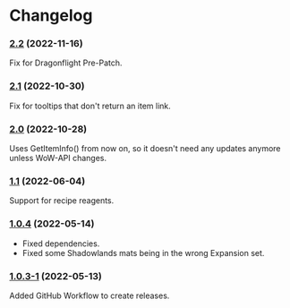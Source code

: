 # Changelog

### [2.2] (2022-11-16)

Fix for Dragonflight Pre-Patch.

### [2.1] (2022-10-30)

Fix for tooltips that don't return an item link.

### [2.0] (2022-10-28)

Uses GetItemInfo() from now on, so it doesn't need any updates anymore unless WoW-API changes.

### [1.1] (2022-06-04)

Support for recipe reagents.

### [1.0.4] (2022-05-14)

- Fixed dependencies.
- Fixed some Shadowlands mats being in the wrong Expansion set.

### [1.0.3-1] (2022-05-13)

Added GitHub Workflow to create releases.

[Unreleased]: https://github.com/Haselnussbomber/TradeGoodsExpansionTooltip/compare/v2.2...HEAD
[2.2]: https://github.com/Haselnussbomber/TradeGoodsExpansionTooltip/compare/v2.1...v2.2
[2.1]: https://github.com/Haselnussbomber/TradeGoodsExpansionTooltip/compare/v2.0...v2.1
[2.0]: https://github.com/Haselnussbomber/TradeGoodsExpansionTooltip/compare/v1.1...v2.0
[1.1]: https://github.com/Haselnussbomber/TradeGoodsExpansionTooltip/compare/v1.0.4...v1.1
[1.0.4]: https://github.com/Haselnussbomber/TradeGoodsExpansionTooltip/compare/v1.0.3-1...v1.0.4
[1.0.3-1]: https://github.com/Haselnussbomber/TradeGoodsExpansionTooltip/compare/v1.0.3...v1.0.3-1

